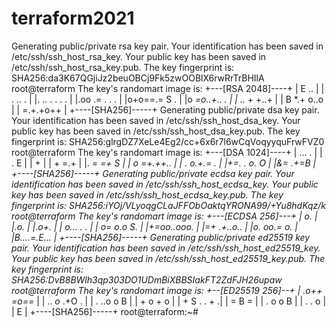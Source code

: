 # terraform2021
Generating public/private rsa key pair.
Your identification has been saved in /etc/ssh/ssh_host_rsa_key.
Your public key has been saved in /etc/ssh/ssh_host_rsa_key.pub.
The key fingerprint is:
SHA256:da3K67QGjiJz2beuOBCj9Fk5zwOOBlX6rwRrTrBHIlA root@terraform
The key's randomart image is:
+---[RSA 2048]----+
|  E ..           |
| . ..        .   |
|. ..  .   . . .  |
|.oo .=   . . .   |
|o+o==.= S   .    |
|o *=o..+.. .     |
| ..* + +..+      |
|  B *.+ o..o     |
|   =.+.+o++      |
+----[SHA256]-----+
Generating public/private dsa key pair.
Your identification has been saved in /etc/ssh/ssh_host_dsa_key.
Your public key has been saved in /etc/ssh/ssh_host_dsa_key.pub.
The key fingerprint is:
SHA256:glrgDZ7XeLe4Eg2/cc+6x6r7l6wCqVoqyyquFrwFVZ0 root@terraform
The key's randomart image is:
+---[DSA 1024]----+
|    ... .        |
|   .   E         |
|  +              |
| + =.+           |
|. = *=+ S        |
| o =+.++..       |
|  *. o.+.= .     |
|+=. . o.  O      |
|&=   .+=*B       |
+----[SHA256]-----+
Generating public/private ecdsa key pair.
Your identification has been saved in /etc/ssh/ssh_host_ecdsa_key.
Your public key has been saved in /etc/ssh/ssh_host_ecdsa_key.pub.
The key fingerprint is:
SHA256:iYOj/VLyoqgCLaJFFObOaktqYRONA99/+Yu8hdKqz/k root@terraform
The key's randomart image is:
+---[ECDSA 256]---+
|  o.             |
|.o.              |
|.o+.             |
| *o... . .       |
| o= o.o S.       |
|+=oo..ooo.       |
|*=+ .+..o..      |
|*o. oo.= o.      |
|B....=*.E...     |
+----[SHA256]-----+
Generating public/private ed25519 key pair.
Your identification has been saved in /etc/ssh/ssh_host_ed25519_key.
Your public key has been saved in /etc/ssh/ssh_host_ed25519_key.pub.
The key fingerprint is:
SHA256:DvB8BWlh3qp303DO1UDmBiXBBSIakFT2ZdFJH26upaw root@terraform
The key's randomart image is:
+--[ED25519 256]--+
|   .o++ =o==***  |
|    .. *o* .+O . |
|    . ..o o   B  |
|     +   o   + o |
|      + S . . + .|
|       =   B =   |
|      . o o B    |
|       . . o     |
|          E      |
+----[SHA256]-----+
root@terraform:~# 
